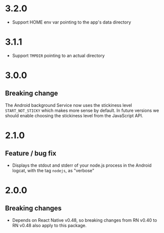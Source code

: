 # 3.2.0

- Support HOME env var pointing to the app's data directory

# 3.1.1

- Support `TMPDIR` pointing to an actual directory

# 3.0.0

## Breaking change

The Android background Service now uses the stickiness level `START_NOT_STICKY` which makes more sense by default. In future versions we should enable choosing the stickiness level from the JavaScript API.

# 2.1.0

## Feature / bug fix

- Displays the stdout and stderr of your node.js process in the Android logcat, with the tag `nodejs`, as "verbose"

# 2.0.0

## Breaking changes

- Depends on React Native v0.48, so breaking changes from RN v0.40 to RN v0.48 also apply to this package.

